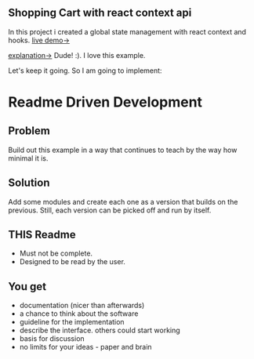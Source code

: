 ## Shopping Cart with react context api  
In this project i created a global state management with react context and hooks.
[live demo->](https://contextcart.netlify.com/)


[explanation->](https://hoseinh.com/react-context-vs-redux-hooks/)
Dude! :). I love this example.

Let's keep it going. So I am going to implement:

Readme Driven Development
=========================

Problem
-------

Build out this example in a way that continues to teach by the way how minimal it is.

Solution
--------
Add some modules and create each one as a version that builds on the previous.  Still, each version can be picked off and run by itself.

THIS Readme
------

* Must not be complete.
* Designed to be read by the user.

You get
-------
* documentation (nicer than afterwards)
* a chance to think about the software
* guideline for the implementation
* describe the interface. others could start working
* basis for discussion
* no limits for your ideas - paper and brain

